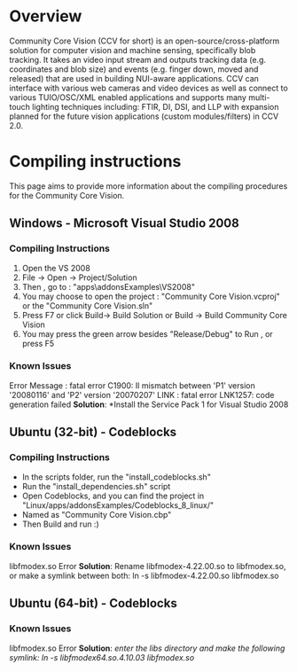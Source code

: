 # Overview
Community Core Vision (CCV for short) is an open-source/cross-platform solution for computer vision and machine sensing, specifically blob tracking.
It takes an video input stream and outputs tracking data (e.g. coordinates and blob size) and events (e.g. finger down, moved and released) that are used in building NUI-aware applications. 
CCV can interface with various web cameras and video devices as well as connect to various TUIO/OSC/XML enabled applications and supports many multi-touch lighting techniques including:
FTIR, DI, DSI, and LLP with expansion planned for the future vision applications (custom modules/filters) in CCV 2.0.

# Compiling instructions

This page aims to provide more information about the compiling procedures for the Community Core Vision.

## Windows - Microsoft Visual Studio 2008

### Compiling Instructions
1. Open the VS 2008
2. File -> Open -> Project/Solution
3. Then , go to : "apps\addonsExamples\VS2008"
4. You may choose to open the project : "Community Core Vision.vcproj" or the "Community Core Vision.sln"
5. Press F7 or click Build-> Build Solution or Build -> Build Community Core Vision
6. You may press the green arrow besides "Release/Debug" to Run , or press F5

### Known Issues
Error Message : fatal error C1900: Il mismatch between 'P1' version '20080116' and 'P2' version '20070207'
LINK : fatal error LNK1257: code generation failed
**Solution**: *Install the  Service Pack 1 for Visual Studio 2008

## Ubuntu (32-bit) - Codeblocks

### Compiling Instructions
* In the scripts folder, run the "install_codeblocks.sh"
* Run the "install_dependencies.sh" script
* Open Codeblocks, and you can find the project in "Linux/apps/addonsExamples/Codeblocks_8_linux/"
* Named as "Community Core Vision.cbp"
* Then Build and run :)

### Known Issues

libfmodex.so Error
**Solution**: Rename libfmodex-4.22.00.so to libfmodex.so, or make a symlink between both: ln -s libfmodex-4.22.00.so libfmodex.so

## Ubuntu (64-bit) - Codeblocks

### Known Issues
libfmodex.so Error
**Solution**: *enter the libs directory and make the following symlink: ln -s libfmodex64.so.4.10.03 libfmodex.so*
